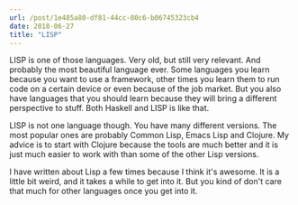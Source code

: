 ```yaml
---
url: /post/1e485a80-df81-44cc-80c6-b06745323cb4
date: 2018-06-27
title: "LISP"
---
```


LISP is one of those languages. Very old, but still very relevant. And probably the most beautiful language ever. Some languages you learn because you want to use a framework, other times you learn them to run code on a certain device or even because of the job market. But you also have languages that you should learn because they will bring a different perspective to stuff. Both Haskell and LISP is like that. 

LISP is not one language though. You have many different versions. The most popular ones are probably Common Lisp, Emacs Lisp and Clojure. My advice is to start with Clojure because the tools are much better and it is just much easier to work with than some of the other Lisp versions. 

I have written about Lisp a few times because I think it's awesome. It is a little bit weird, and it takes a while to get into it. But you kind of don't care that much for other languages once you get into it. 